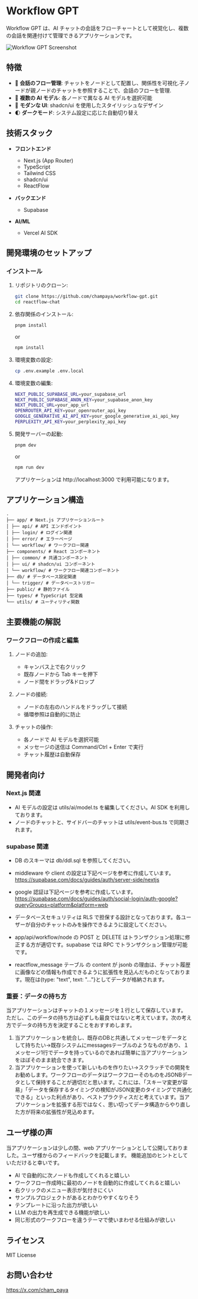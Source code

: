 # Workflow GPT

Workflow GPT は、AI チャットの会話をフローチャートとして視覚化し、複数の会話を関連付けて管理できるアプリケーションです。

![Workflow GPT Screenshot](public/haikei.png)

## 特徴

- 🎯 **会話のフロー管理**: チャットをノードとして配置し、関係性を可視化.子ノードが親ノードのチャットを参照することで、会話のフローを管理.
- 🤖 **複数の AI モデル**: 各ノードで異なる AI モデルを選択可能
- 🎨 **モダンな UI**: shadcn/ui を使用したスタイリッシュなデザイン
- 🌓 **ダークモード**: システム設定に応じた自動切り替え

## 技術スタック

- **フロントエンド**

  - Next.js (App Router)
  - TypeScript
  - Tailwind CSS
  - shadcn/ui
  - ReactFlow

- **バックエンド**

  - Supabase

- **AI/ML**
  - Vercel AI SDK

## 開発環境のセットアップ

### インストール

1. リポジトリのクローン:

   ```bash
   git clone https://github.com/champaya/workflow-gpt.git
   cd reactflow-chat
   ```

2. 依存関係のインストール:

   ```bash
   pnpm install
   ```

   or

   ```bash
   npm install
   ```

3. 環境変数の設定:

   ```bash
   cp .env.example .env.local
   ```

4. 環境変数の編集:

   ```bash
   NEXT_PUBLIC_SUPABASE_URL=your_supabase_url
   NEXT_PUBLIC_SUPABASE_ANON_KEY=your_supabase_anon_key
   NEXT_PUBLIC_URL=your_app_url
   OPENROUTER_API_KEY=your_openrouter_api_key
   GOOGLE_GENERATIVE_AI_API_KEY=your_google_generative_ai_api_key
   PERPLEXITY_API_KEY=your_perplexity_api_key
   ```

5. 開発サーバーの起動:

   ```bash
   pnpm dev
   ```
   
   or

   ```bash
   npm run dev
   ```

   アプリケーションは http://localhost:3000 で利用可能になります。

## アプリケーション構造

```
.
├── app/ # Next.js アプリケーションルート
│ ├── api/ # API エンドポイント
│ ├── login/ # ログイン関連
│ ├── error/ # エラーページ
│ └── workflow/ # ワークフロー関連
├── components/ # React コンポーネント
│ ├── common/ # 共通コンポーネント
│ ├── ui/ # shadcn/ui コンポーネント
│ └── workflow/ # ワークフロー関連コンポーネント
├── db/ # データベース設定関連
│ └── trigger/ # データベーストリガー
├── public/ # 静的ファイル
├── types/ # TypeScript 型定義
└── utils/ # ユーティリティ関数
```

## 主要機能の解説

### ワークフローの作成と編集

1. ノードの追加:

   - キャンバス上で右クリック
   - 既存ノードから Tab キーを押下
   - ノード間をドラッグ&ドロップ

2. ノードの接続:

   - ノードの左右のハンドルをドラッグして接続
   - 循環参照は自動的に防止

3. チャットの操作:
   - 各ノードで AI モデルを選択可能
   - メッセージの送信は Command/Ctrl + Enter で実行
   - チャット履歴は自動保存

## 開発者向け

### Next.js 関連

- AI モデルの設定は utils/ai/model.ts を編集してください。AI SDK を利用しております。
- ノードのチャットと、サイドバーのチャットは utils/event-bus.ts で同期されます。

### supabase 関連

- DB のスキーマは db/ddl.sql を参照してください。

- middleware や client の設定は下記ページを参考に作成しています。  
  https://supabase.com/docs/guides/auth/server-side/nextjs

- google 認証は下記ページを参考に作成しています。  
  https://supabase.com/docs/guides/auth/social-login/auth-google?queryGroups=platform&platform=web

- データベースセキュリティは RLS で担保する設計となっております。各ユーザーが自分のチャットのみを操作できるように設定してください。

- app/api/workflow/node の POST と DELETE はトランザクション処理に修正する方が適切です。supabase では RPC でトランザクション管理が可能です。

- reactflow_message テーブル の content が jsonb の理由は、チャット履歴に画像などの情報も作成できるように拡張性を見込んだものとなっております。現在は{type: "text", text: "..."}としてデータが格納されます。

### 重要：データの持ち方
当アプリケーションはチャットの１メッセージを１行として保存しています。
ただし、このデータの持ち方は必ずしも最良ではないと考えています。次の考え方でデータの持ち方を決定することをおすすめします。
1. 当アプリケーションを統合し、既存のDBと共通してメッセージをデータとして持ちたい→既存システムにmessagesテーブルのようなものがあり、１メッセージ1行でデータを持っているのであれば簡単に当アプリケーションをほぼそのまま統合できます。
2. 当アプリケーションを使って新しいものを作りたい→スクラッチでの開発をお勧めします。ワークフローのデータはワークフローそのものをJSONBデータとして保持することが適切だと思います。これには、「スキーマ変更が容易」「データを保存するタイミングの検知がJSON変更のタイミングで共通化できる」といった利点があり、ベストプラクティスだと考えています。当アプリケーションを拡張する形ではなく、思い切ってデータ構造からやり直した方が将来の拡張性が見込めます。


## ユーザ様の声

当アプリケーションは少しの間、web アプリケーションとして公開しておりました。ユーザ様からのフィードバックを記載します。
機能追加のヒントとしていただけると幸いです。

- AI で自動的に次ノードも作成してくれると嬉しい
- ワークフロー作成時に最初のノードを自動的に作成してくれると嬉しい
- 右クリックのメニュー表示が気付きにくい
- サンプルプロジェクトがあるとわかりやすくなりそう
- テンプレートに沿った出力が欲しい
- LLM の出力を再生成できる機能が欲しい
- 同じ形式のワークフローを違うテーマで使いまわせる仕組みが欲しい

## ライセンス

MIT License

## お問い合わせ

https://x.com/cham_paya

